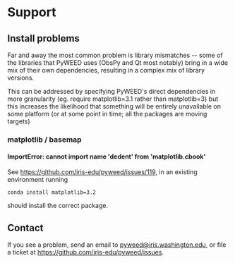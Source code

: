 # Support

## Install problems

Far and away the most common problem is library mismatches -- some of the libraries that PyWEED uses (ObsPy and Qt most notably) bring in a wide mix of their own dependencies, resulting in a complex mix of library versions.

This can be addressed by specifying PyWEED's direct dependencies in more granularity (eg. require matplotlib=3.1 rather than matplotlib=3) but this increases the likelihood that something will be entirely unavailable on some platform (or at some point in time; all the packages are moving targets)

### matplotlib / basemap

#### ImportError: cannot import name 'dedent' from 'matplotlib.cbook'

See https://github.com/iris-edu/pyweed/issues/119, in an existing environment running
```
conda install matplotlib=3.2
```
should install the correct package.

## Contact

If you see a problem, send an email to pyweed@iris.washington.edu, or file a ticket at https://github.com/iris-edu/pyweed/issues.
